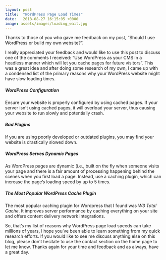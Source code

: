 ```yaml
---
layout: post
title:  "WordPress Page Load Times"
date:   2018-08-27 16:15:05 +0000
image: assets/images/loading_wait.jpg
---
```


Thanks to those of you who gave me feedback on my post, “Should I use WordPress or
build my own website?”. 

I really appreciated your feedback and would like to use this
post to discuss one of the comments I received: “Use WordPress as your CMS in a headless manner which will let you cache
pages for future visitors”. This was a great idea and after doing some research of my own, I came up with a condensed list of the primary reasons why your WordPress website might have slow loading times.


##### WordPress Configuration
Ensure your website is properly configured by using cached pages. If your server isn’t using cached pages, it
will overload your server, thus causing your website to run slowly and potentially crash.


##### Bad Plugins
If you are using poorly developed or outdated plugins, you may find your website is drastically slowed down.


##### WordPress Serves Dynamic Pages
As WordPress pages are dynamic (i.e., built on the fly when someone visits your page and
there is a fair amount of processing happening behind the scenes when you first load a
page. Instead, use a caching plugin, which can increase the page’s loading speed by up to 5
times.


##### The Most Popular WordPress Cache Plugin
The most popular caching plugin for Wordpress that I found was *W3 Total Cache*. It
improves server performance by caching everything on your site and offers content delivery
network integrations.

So, that’s my list of reasons why WordPress page load speeds can take millions of years, I
hope you’ve been able to learn something from my quick research efforts. If you would like
to see me discuss anything else on this blog, please don't hesitate to use the contact section on
the home page to let me know. Thanks again for your time and feedback and as always,
have a great day.